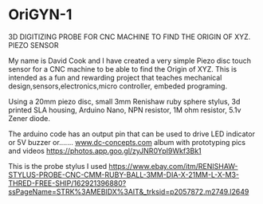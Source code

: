 # OriGYN-1
3D DIGITIZING PROBE FOR CNC MACHINE TO FIND THE ORIGIN OF XYZ. PIEZO SENSOR

My name is David Cook and I have created a very simple Piezo disc touch sensor for a CNC machine to be able to find the Origin of XYZ. This is intended as a fun and rewarding project that teaches mechanical design,sensors,electronics,micro controller, embeded programing.

Using a 20mm piezo disc, small 3mm Renishaw ruby sphere stylus, 3d printed SLA housing, Arduino Nano, NPN resistor, 1M ohm resistor, 5.1v Zener diode.

The arduino code has an output pin that can be used to drive LED indicator or 5V buzzer or....... www.dc-concepts.com
album with prototyping pics and videos https://photos.app.goo.gl/zyJNR0YpI9Wkf3Bk1


This is the probe stylus I used https://www.ebay.com/itm/RENISHAW-STYLUS-PROBE-CNC-CMM-RUBY-BALL-3MM-DIA-X-21MM-L-X-M3-THRED-FREE-SHIP/162921396880?ssPageName=STRK%3AMEBIDX%3AIT&_trksid=p2057872.m2749.l2649
